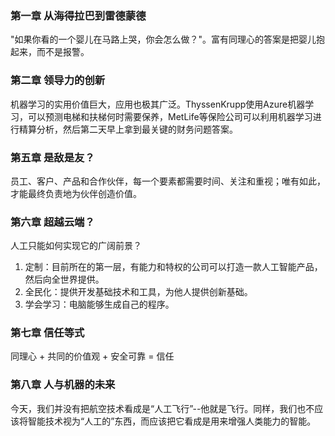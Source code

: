### 第一章 从海得拉巴到雷德蒙德
  "如果你看的一个婴儿在马路上哭，你会怎么做？"。富有同理心的答案是把婴儿抱起来，而不是报警。

### 第二章 领导力的创新
  机器学习的实用价值巨大，应用也极其广泛。ThyssenKrupp使用Azure机器学习，可以预测电梯和扶梯何时需要保养，MetLife等保险公司可以利用机器学习进行精算分析，然后第二天早上拿到最关键的财务问题答案。

### 第五章 是敌是友？
  员工、客户、产品和合作伙伴，每一个要素都需要时间、关注和重视；唯有如此，才能最终负责地为伙伴创造价值。

### 第六章 超越云端？
  人工只能如何实现它的广阔前景？
  1. 定制：目前所在的第一层，有能力和特权的公司可以打造一款人工智能产品，然后向全世界提供。
  2. 全民化：提供开发基础技术和工具，为他人提供创新基础。
  3. 学会学习：电脑能够生成自己的程序。

### 第七章 信任等式
  同理心 + 共同的价值观 + 安全可靠 = 信任

### 第八章 人与机器的未来
  今天，我们并没有把航空技术看成是“人工飞行”--他就是飞行。同样，我们也不应该将智能技术视为“人工的”东西，而应该把它看成是用来增强人类能力的智能。